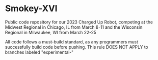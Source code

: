 # Smokey-XVI
Public code repository for our 2023 Charged Up Robot, competing at the Midwest Regional in Chicago, IL from March 8-11 and the Wisconsin Regional in Milwaukee, WI from March 22-25

All code follows a must-build standard, as any programmers must successfully build code before pushing. This rule DOES NOT APPLY to branches labeled "experimental-"
